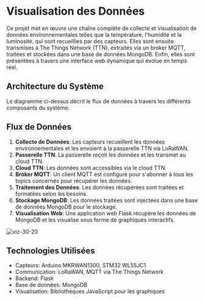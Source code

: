 # Visualisation des Données

Ce projet met en œuvre une chaîne complète de collecte et visualisation de données environnementales telles que la température, l'humidité et la luminosité, qui sont recueillies par des capteurs. Elles sont ensuite transmises à The Things Network (TTN), extraites via un broker MQTT, traitées et stockées dans une base de données MongoDB. Enfin, elles sont présentées à travers une interface web dynamique qui évolue en temps réel. 

## Architecture du Système

Le diagramme ci-dessus décrit le flux de données à travers les différents composants du système.

## Flux de Données

1. **Collecte de Données**: Les capteurs recueillent les données environnementales et les envoient à la passerelle TTN via LoRaWAN.
2. **Passerelle TTN**: La passerelle reçoit les données et les transmet au cloud TTN.
3. **Cloud TTN**: Les données sont accessibles via le cloud TTN.
4. **Broker MQTT**: Un client MQTT est configuré pour s'abonner à tous les topics concernés pour récupérer les données.
5. **Traitement des Données**: Les données récupérées sont traitées et formatées selon les besoins.
6. **Stockage MongoDB**: Les données traitées sont injectées dans une base de données MongoDB pour le stockage.
7. **Visualisation Web**: Une application web Flask récupère les données de MongoDB et les visualise sous forme de graphiques interactifs.

![viz-30-20](https://github.com/ibra-mboula/IOT-LoRa-LoRaWAN/assets/78673312/6d3c70f1-a6d3-4c86-9f62-6f71820e7f0f)

## Technologies Utilisées

- Capteurs: Arduino MKRWAN1300, STM32 WL55JC1
- Communication: LoRaWAN, MQTT via The Things Network
- Backend: Flask
- Base de données: MongoDB
- Visualisation: Bibliothèques JavaScript pour les graphiques
